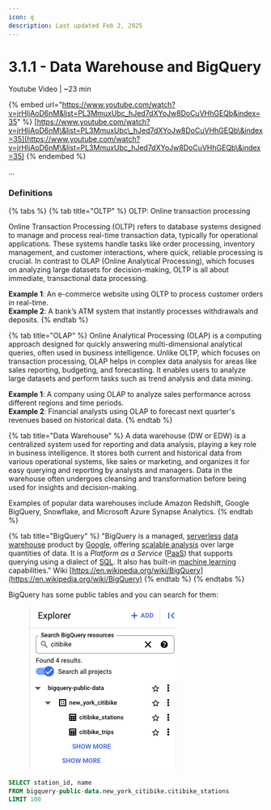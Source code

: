 ```yaml
---
icon: q
description: Last updated Feb 2, 2025
---
```


# 3.1.1 - Data Warehouse and BigQuery

Youtube Video | \~23 min

{% embed url="https://www.youtube.com/watch?v=jrHljAoD6nM&list=PL3MmuxUbc_hJed7dXYoJw8DoCuVHhGEQb&index=35" %}
[https://www.youtube.com/watch?v=jrHljAoD6nM\&list=PL3MmuxUbc\_hJed7dXYoJw8DoCuVHhGEQb\&index=35](https://www.youtube.com/watch?v=jrHljAoD6nM\&list=PL3MmuxUbc_hJed7dXYoJw8DoCuVHhGEQb\&index=35)
{% endembed %}

...

### Definitions

{% tabs %}
{% tab title="OLTP" %}
OLTP: Online transaction processing

Online Transaction Processing (OLTP) refers to database systems designed to manage and process real-time transaction data, typically for operational applications. These systems handle tasks like order processing, inventory management, and customer interactions, where quick, reliable processing is crucial. In contrast to OLAP (Online Analytical Processing), which focuses on analyzing large datasets for decision-making, OLTP is all about immediate, transactional data processing.

**Example 1**: An e-commerce website using OLTP to process customer orders in real-time.\
**Example 2**: A bank’s ATM system that instantly processes withdrawals and deposits.
{% endtab %}

{% tab title="OLAP" %}
Online Analytical Processing (OLAP) is a computing approach designed for quickly answering multi-dimensional analytical queries, often used in business intelligence. Unlike OLTP, which focuses on transaction processing, OLAP helps in complex data analysis for areas like sales reporting, budgeting, and forecasting. It enables users to analyze large datasets and perform tasks such as trend analysis and data mining.

**Example 1**: A company using OLAP to analyze sales performance across different regions and time periods.\
**Example 2**: Financial analysts using OLAP to forecast next quarter's revenues based on historical data.
{% endtab %}

{% tab title="Data Warehouse" %}
A data warehouse (DW or EDW) is a centralized system used for reporting and data analysis, playing a key role in business intelligence. It stores both current and historical data from various operational systems, like sales or marketing, and organizes it for easy querying and reporting by analysts and managers. Data in the warehouse often undergoes cleansing and transformation before being used for insights and decision-making.

Examples of popular data warehouses include Amazon Redshift, Google BigQuery, Snowflake, and Microsoft Azure Synapse Analytics.
{% endtab %}

{% tab title="BigQuery" %}
"BigQuery is a managed, [serverless](https://en.wikipedia.org/wiki/Serverless) [data warehouse](https://en.wikipedia.org/wiki/Data_warehouse) product by [Google](https://en.wikipedia.org/wiki/Google), offering [scalable analysis](https://en.wikipedia.org/wiki/Analysis) over large quantities of data. It is a _Platform as a Service_ ([PaaS](https://en.wikipedia.org/wiki/Cloud_computing#Platform_as_a_service_\(PaaS\))) that supports querying using a dialect of [SQL](https://en.wikipedia.org/wiki/SQL). It also has built-in [machine learning](https://en.wikipedia.org/wiki/Machine_learning) capabilities." Wiki [https://en.wikipedia.org/wiki/BigQuery](https://en.wikipedia.org/wiki/BigQuery)
{% endtab %}
{% endtabs %}

BigQuery has some public tables and you can search for them:

<figure><img src="../../.gitbook/assets/Screen Shot 2025-02-04 at 6.07.20 PM.png" alt=""><figcaption></figcaption></figure>

```sql
SELECT station_id, name
FROM bigquery-public-data.new_york_citibike.citibike_stations
LIMIT 100
```








